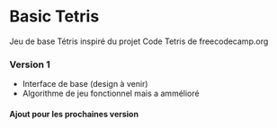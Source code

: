 # Basic Tetris


Jeu de base Tétris inspiré du projet Code Tetris de freecodecamp.org

### Version 1
- Interface de base  (design à venir)
- Algorithme de jeu fonctionnel mais a ammélioré



#### Ajout pour les prochaines version
